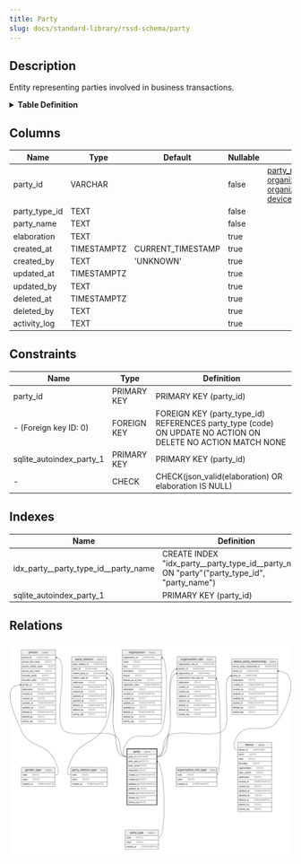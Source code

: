 ```yaml
---
title: Party
slug: docs/standard-library/rssd-schema/party
---
```


## Description

Entity representing parties involved in business transactions.

<details>
<summary><strong>Table Definition</strong></summary>

```sql
CREATE TABLE "party" (
    "party_id" VARCHAR PRIMARY KEY NOT NULL,
    "party_type_id" TEXT NOT NULL,
    "party_name" TEXT NOT NULL,
    "elaboration" TEXT CHECK(json_valid(elaboration) OR elaboration IS NULL),
    "created_at" TIMESTAMPTZ DEFAULT CURRENT_TIMESTAMP,
    "created_by" TEXT DEFAULT 'UNKNOWN',
    "updated_at" TIMESTAMPTZ,
    "updated_by" TEXT,
    "deleted_at" TIMESTAMPTZ,
    "deleted_by" TEXT,
    "activity_log" TEXT,
    FOREIGN KEY("party_type_id") REFERENCES "party_type"("code")
)
```

</details>

## Columns

| Name          | Type        | Default           | Nullable | Children                                                                                                                                                                                                                                                                                                                                                                                                      | Parents                                                               | Comment                                                 |
| ------------- | ----------- | ----------------- | -------- | ------------------------------------------------------------------------------------------------------------------------------------------------------------------------------------------------------------------------------------------------------------------------------------------------------------------------------------------------------------------------------------------------------------- | --------------------------------------------------------------------- | ------------------------------------------------------- |
| party_id      | VARCHAR     |                   | false    | [party_relation](/docs/standard-library/rssd-schema/party_relation) [person](/docs/standard-library/rssd-schema/person) [organization](/docs/standard-library/rssd-schema/organization) [organization_role](/docs/standard-library/rssd-schema/organization_role) [device_party_relationship](/docs/standard-library/rssd-schema/device_party_relationship) |                                                                       | {"isSqlDomainZodDescrMeta":true,"isVarChar":true}       |
| party_type_id | TEXT        |                   | false    |                                                                                                                                                                                                                                                                                                                                                                                                               | [party_type](/docs/standard-library/rssd-schema/party_type) |                                                         |
| party_name    | TEXT        |                   | false    |                                                                                                                                                                                                                                                                                                                                                                                                               |                                                                       | The name of the party                                   |
| elaboration   | TEXT        |                   | true     |                                                                                                                                                                                                                                                                                                                                                                                                               |                                                                       | Any elaboration needed for the party.                   |
| created_at    | TIMESTAMPTZ | CURRENT_TIMESTAMP | true     |                                                                                                                                                                                                                                                                                                                                                                                                               |                                                                       |                                                         |
| created_by    | TEXT        | 'UNKNOWN'         | true     |                                                                                                                                                                                                                                                                                                                                                                                                               |                                                                       |                                                         |
| updated_at    | TIMESTAMPTZ |                   | true     |                                                                                                                                                                                                                                                                                                                                                                                                               |                                                                       |                                                         |
| updated_by    | TEXT        |                   | true     |                                                                                                                                                                                                                                                                                                                                                                                                               |                                                                       |                                                         |
| deleted_at    | TIMESTAMPTZ |                   | true     |                                                                                                                                                                                                                                                                                                                                                                                                               |                                                                       |                                                         |
| deleted_by    | TEXT        |                   | true     |                                                                                                                                                                                                                                                                                                                                                                                                               |                                                                       |                                                         |
| activity_log  | TEXT        |                   | true     |                                                                                                                                                                                                                                                                                                                                                                                                               |                                                                       | {"isSqlDomainZodDescrMeta":true,"isJsonSqlDomain":true} |

## Constraints

| Name                     | Type        | Definition                                                                                                  |
| ------------------------ | ----------- | ----------------------------------------------------------------------------------------------------------- |
| party_id                 | PRIMARY KEY | PRIMARY KEY (party_id)                                                                                      |
| - (Foreign key ID: 0)    | FOREIGN KEY | FOREIGN KEY (party_type_id) REFERENCES party_type (code) ON UPDATE NO ACTION ON DELETE NO ACTION MATCH NONE |
| sqlite_autoindex_party_1 | PRIMARY KEY | PRIMARY KEY (party_id)                                                                                      |
| -                        | CHECK       | CHECK(json_valid(elaboration) OR elaboration IS NULL)                                                       |

## Indexes

| Name                                 | Definition                                                                                    |
| ------------------------------------ | --------------------------------------------------------------------------------------------- |
| idx_party__party_type_id__party_name | CREATE INDEX "idx_party__party_type_id__party_name" ON "party"("party_type_id", "party_name") |
| sqlite_autoindex_party_1             | PRIMARY KEY (party_id)                                                                        |

## Relations

![er](../../../../assets/images/content/docs/standard-library/rssd-schema/party.svg)
